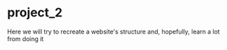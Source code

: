 # project_2
Here we will try to recreate a website's structure and, hopefully, learn a lot from doing it
